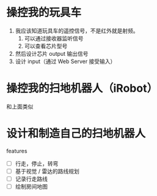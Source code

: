 # 操控我的玩具车

1. 我应该知道玩具车的遥控信号，不是红外就是射频。
   1. 可以通过接收器监听信号
   2. 可以查看芯片型号
2. 然后设计芯片 output 输出信号
3. 设计 input（通过 Web Server 接受输入）

# 操控我的扫地机器人（iRobot）

和上面类似

# 设计和制造自己的扫地机器人

features

- [ ] 行走，停止，转弯
- [ ] 基于视觉 / 雷达的路线规划
- [ ] 记录行走路线
- [ ] 绘制房间地图
